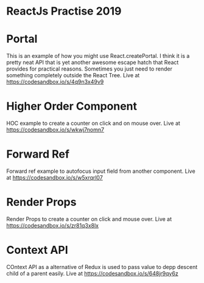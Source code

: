 # ReactJs Practise 2019
# Portal
This is an example of how you might use React.createPortal. I think it is a pretty neat API that is yet another awesome escape hatch that React provides for practical reasons. Sometimes you just need to render something completely outside the React Tree. Live at https://codesandbox.io/s/4q9n3x49v9
# Higher Order Component
HOC example to create a counter on click and on mouse over. Live at https://codesandbox.io/s/wkwj7nomn7
# Forward Ref
Forward ref example to autofocus input field from another component. Live at https://codesandbox.io/s/w5xrqrl07
# Render Props
Render Props to create a counter on click and mouse over. Live at https://codesandbox.io/s/zr81q3x8lx
# Context API
COntext API as a alternative of Redux is used to pass value to depp descent child of a parent easily. Live at https://codesandbox.io/s/648jr9qy6z 
